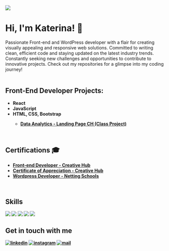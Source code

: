 <img src="https://capsule-render.vercel.app/api?type=waving&height=300&section=header&color=0:0077b6,50:00b4d8,100:90e0ef&fontColor=ffffff&text=KATERINA%20TRIFUNOVSKA&fontAlignY=40&fontSize=40&desc=Front-end%20and%20WordPress%20Developer&descAlignY=55&descSize=25" />

# Hi, I'm Katerina! 👋
Passionate Front-end and WordPress developer with a flair for creating visually appealing and responsive web solutions. Committed to writing clean, efficient code and staying updated on the latest industry trends. Constantly seeking new challenges and opportunities to contribute to innovative projects. Check out my repositories for a glimpse into my coding journey!
<br /><br />

<h2>Front-End Developer Projects:</h2>
<ul>
  <li><b>React</li></li>
  <li><b>JavaScript</li></li>
  <li><b>HTML, CSS, Bootstrap </b><br /></li>
  <ul>
    <li><b><a href="https://github.com/trifunovskak/first-HTML-project">Data Analytics - Landing Page CH (Class Project)</a></b></li>
  </ul>
</ul>
    
<br />

<h2>Certifications 🎓</h2>
<ul>
  <li><b><a href="">Front-end Developer - Creative Hub</a></b></li>
  <li><b><a href="https://drive.google.com/drive/u/1/home">Certificate of Appreciation - Creative Hub</a></b></li>
  <li><b><a href="">Wordpress Developer - Netting Schools</a></b></li>
  
</ul>

<br />

<h2>Skills</h2>
<img src="https://img.shields.io/badge/HTML-00b4d8?style=for-the-badge&logo=html5&logoColor=white" />
<img src="https://img.shields.io/badge/CSS-00b4d8?style=for-the-badge&logo=css3&logoColor=white" />
<img src="https://img.shields.io/badge/Bootstrap-00b4d8?style=for-the-badge&logo=bootstrap&logoColor=white" />
<img src="https://img.shields.io/badge/Javascript-00b4d8?style=for-the-badge&logo=javascript&logoColor=white" />
<img src="https://img.shields.io/badge/React-00b4d8?style=for-the-badge&logo=react&logoColor=white" />

<h2>Get in touch with me</h2>

[![linkedin](https://img.shields.io/badge/linkedin-00b4d8?style=for-the-badge&logo=linkedin&logoColor=white)](https://www.linkedin.com/in/katerina-trifunovska/)
[![instagram](https://img.shields.io/badge/instagram-00b4d8?style=for-the-badge&logo=instagram&logoColor=white)](https://www.instagram.com/ktrifunovska/)
[![mail](https://img.shields.io/badge/mail-00b4d8?style=for-the-badge&logo=gmail&logoColor=white)](mailto:trifunovskak@gmail.com)
